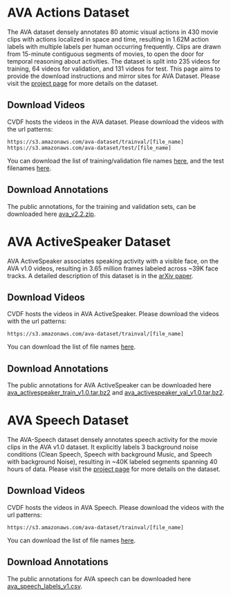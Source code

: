 # AVA Actions Dataset
The AVA dataset densely annotates 80 atomic visual actions in 430 movie clips with actions localized in space and time, resulting in 1.62M action labels with multiple labels per human occurring frequently. Clips are drawn from 15-minute contiguous segments of movies, to open the door for temporal reasoning about activities. The dataset is split into 235 videos for training, 64 videos for validation, and 131 videos for test. This page aims to provide the download instructions and mirror sites for AVA Dataset. Please visit the [project page](https://research.google.com/ava/) for more details on the dataset.
## Download Videos
CVDF hosts the videos in the AVA dataset. Please download the videos with the url patterns:
```
https://s3.amazonaws.com/ava-dataset/trainval/[file_name]
https://s3.amazonaws.com/ava-dataset/test/[file_name]
```
You can download the list of training/validation file names [here](https://s3.amazonaws.com/ava-dataset/annotations/ava_file_names_trainval_v2.1.txt), and the test filenames [here](https://s3.amazonaws.com/ava-dataset/annotations/ava_file_names_test_v2.1.txt).

## Download Annotations
The public annotations, for the training and validation sets, can be downloaded here [ava_v2.2.zip](https://s3.amazonaws.com/ava-dataset/annotations/ava_v2.2.zip).

# AVA ActiveSpeaker Dataset
AVA ActiveSpeaker associates speaking activity with a visible face, on the AVA v1.0 videos, resulting in 3.65 million frames labeled across ~39K face tracks. A detailed description of this dataset is in the [arXiv paper](https://arxiv.org/abs/1901.01342).

## Download Videos
CVDF hosts the videos in AVA ActiveSpeaker. Please download the videos with the url patterns:
```
https://s3.amazonaws.com/ava-dataset/trainval/[file_name]
```
You can download the list of file names [here](https://s3.amazonaws.com/ava-dataset/annotations/ava_speech_file_names_v1.txt).

## Download Annotations
The public annotations for AVA ActiveSpeaker can be downloaded here [ava_activespeaker_train_v1.0.tar.bz2](https://s3.amazonaws.com/ava-dataset/annotations/ava_activespeaker_train_v1.0.tar.bz2) and [ava_activespeaker_val_v1.0.tar.bz2](https://s3.amazonaws.com/ava-dataset/annotations/ava_activespeaker_val_v1.0.tar.bz2).


# AVA Speech Dataset
The AVA-Speech dataset densely annotates speech activity for the movie clips in the AVA v1.0 dataset. It explicitly labels 3 background noise conditions (Clean Speech, Speech with background Music, and Speech with background Noise), resulting in ~40K labeled segments spanning 40 hours of data. Please visit the [project page](https://research.google.com/ava/) for more details on the dataset.

## Download Videos
CVDF hosts the videos in AVA Speech. Please download the videos with the url patterns:
```
https://s3.amazonaws.com/ava-dataset/trainval/[file_name]
```
You can download the list of file names [here](https://s3.amazonaws.com/ava-dataset/annotations/ava_speech_file_names_v1.txt).

## Download Annotations
The public annotations for AVA speech can be downloaded here [ava_speech_labels_v1.csv](https://s3.amazonaws.com/ava-dataset/annotations/ava_speech_labels_v1.csv).
